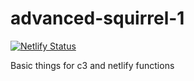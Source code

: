 # advanced-squirrel-1

[![Netlify Status](https://api.netlify.com/api/v1/badges/f7f5e01d-a968-47fc-907a-fa89be43e8a2/deploy-status)](https://app.netlify.com/sites/advanced-squirrel-1/deploys)

Basic things for c3 and netlify functions
